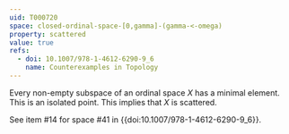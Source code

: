 ```yaml
---
uid: T000720
space: closed-ordinal-space-[0,gamma]-(gamma-<-omega)
property: scattered
value: true
refs:
  - doi: 10.1007/978-1-4612-6290-9_6
    name: Counterexamples in Topology
---
```

Every non-empty subspace of an ordinal space $X$ has a minimal element. This is an isolated point. This implies that $X$ is scattered.

See item #14 for space #41 in {{doi:10.1007/978-1-4612-6290-9_6}}.
